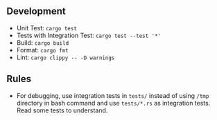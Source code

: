## Development
- Unit Test: `cargo test`
- Tests with Integration Test: `cargo test --test '*'`
- Build: `cargo build`
- Format: `cargo fmt`
- Lint: `cargo clippy -- -D warnings`

## Rules
- For debugging, use integration tests in `tests/` instead of using `/tmp` directory in bash command and use `tests/*.rs` as integration tests. Read some tests to understand.
